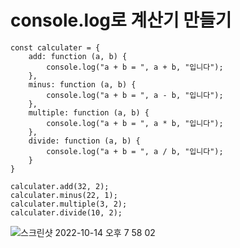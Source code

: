 # console.log로 계산기 만들기 
```
const calculater = {
    add: function (a, b) {
        console.log("a + b = ", a + b, "입니다");
    },
    minus: function (a, b) {
        console.log("a + b = ", a - b, "입니다");
    },
    multiple: function (a, b) {
        console.log("a + b = ", a * b, "입니다");
    },
    divide: function (a, b) {
        console.log("a + b = ", a / b, "입니다");
    }
}

calculater.add(32, 2);
calculater.minus(22, 1);
calculater.multiple(3, 2);
calculater.divide(10, 2);
```
![스크린샷 2022-10-14 오후 7 58 02](https://user-images.githubusercontent.com/108469115/195831187-89d8bfd9-0e6d-4f74-9840-990ad37e16bd.png)
